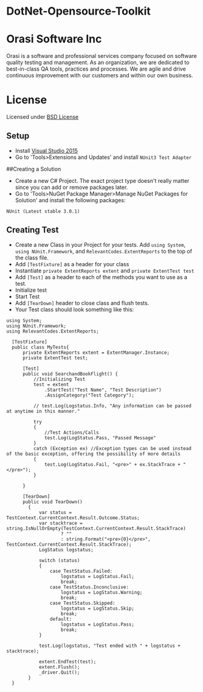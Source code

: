 # DotNet-Opensource-Toolkit

# Orasi Software Inc
Orasi is a software and professional services company focused on software quality testing and management.  As an organization, we are dedicated to best-in-class QA tools, practices and processes. We are agile and drive continuous improvement with our customers and within our own business.

# License
Licensed under [BSD License](https://github.com/Orasi/DotNet-Opensource-Toolkit/blob/master/LICENSE)

## Setup
* Install [Visual Studio 2015](https://www.visualstudio.com/downloads/download-visual-studio-vs)
* Go to 'Tools>Extensions and Updates' and install `NUnit3 Test Adapter`

##Creating a Solution
* Create a new C# Project.  The exact project type doesn't really matter since you can add or remove packages later.
* Go to 'Tools>NuGet Package Manager>Manage NuGet Packages for Solution' and install the following packages:
```
NUnit (Latest stable 3.0.1)
```

## Creating Test
* Create a new Class in your Project for your tests.  Add `using System`, `using NUnit.Framework`, and `RelevantCodes.ExtentReports` to the top of the class file.
* Add `[TestFixture]` as a header for your class
* Instantiate `private ExtentReports extent` and `private ExtentTest test`
* Add `[Test]` as a header to each of the methods you want to use as a test.
* Initialize test
* Start Test
* Add `[TearDown]` header to close class and flush tests.
* Your Test class should look something like this:
```
using System;
using NUnit.Framework;
using RelevantCodes.ExtentReports;

  [TestFixture]
  public class MyTests{
      private ExtentReports extent = ExtentManager.Instance;
      private ExtentTest test;
      
      [Test]
      public void SearchandBookFlight() {
          //Initializing Test
          test = extent
              .StartTest("Test Name", "Test Description")
              .AssignCategory("Test Category");
              
          // test.Log(Logstatus.Info, "Any information can be passed at anytime in this manner."
          
          try
          {
              //Test Actions/Calls
              test.Log(LogStatus.Pass, "Passed Message"
          }
          catch (Exception ex) //Exception types can be used instead of the basic exception, offering the possibility of more details
          {
              test.Log(LogStatus.Fail, "<pre>" + ex.StackTrace + "</pre>");
          }
          
      }
      
      [TearDown]
      public void TearDown()
        {
            var status = TestContext.CurrentContext.Result.Outcome.Status;
            var stacktrace = string.IsNullOrEmpty(TestContext.CurrentContext.Result.StackTrace)
                    ? ""
                    : string.Format("<pre>{0}</pre>", TestContext.CurrentContext.Result.StackTrace);
            LogStatus logstatus;

            switch (status)
            {
                case TestStatus.Failed:
                    logstatus = LogStatus.Fail;
                    break;
                case TestStatus.Inconclusive:
                    logstatus = LogStatus.Warning;
                    break;
                case TestStatus.Skipped:
                    logstatus = LogStatus.Skip;
                    break;
                default:
                    logstatus = LogStatus.Pass;
                    break;
            }

            test.Log(logstatus, "Test ended with " + logstatus + stacktrace);

            extent.EndTest(test);
            extent.Flush();
            _driver.Quit();
        }
  }
```
```

